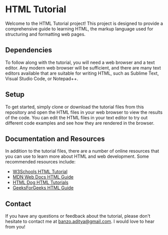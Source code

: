 # HTML Tutorial

Welcome to the HTML Tutorial project! This project is designed to provide a comprehensive guide to learning HTML, the markup language used for structuring and formatting web pages.

## Dependencies

To follow along with the tutorial, you will need a web browser and a text editor. Any modern web browser will be sufficient, and there are many text editors available that are suitable for writing HTML, such as Sublime Text, Visual Studio Code, or Notepad++.

## Setup

To get started, simply clone or download the tutorial files from this repository and open the HTML files in your web browser to view the results of the code. You can edit the HTML files in your text editor to try out different code examples and see how they are rendered in the browser.


## Documentation and Resources

In addition to the tutorial files, there are a number of online resources that you can use to learn more about HTML and web development. Some recommended resources include:

- [W3Schools HTML Tutorial](https://www.w3schools.com/html/)
- [MDN Web Docs HTML Guide](https://developer.mozilla.org/en-US/docs/Web/HTML)
- [HTML Dog HTML Tutorials](http://htmldog.com/guides/html/)
- [GeeksForGeeks HTML Guide](https://www.geeksforgeeks.org/html/)

## Contact

If you have any questions or feedback about the tutorial, please don't hesitate to contact me at [banzo.aditya@gmail.com](mailto:banzo.aditya@gmail.com). I would love to hear from you!
